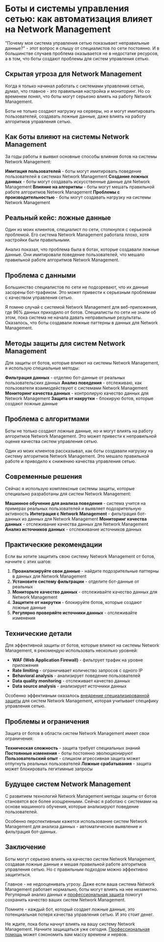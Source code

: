 # Боты и системы управления сетью: как автоматизация влияет на Network Management

"Почему моя система управления сетью показывает неправильные данные?" - этот вопрос я слышу от специалистов по сети постоянно. И в большинстве случаев проблема оказывается не в недостатке ресурсов, а в том, что боты создают проблемы для систем управления сетью.

## Скрытая угроза для Network Management

Когда я только начинал работать с системами управления сетью, думал, что главное - это правильная настройка и мониторинг. Но со временем понял, что боты могут серьезно влиять на работу Network Management.

Боты не только создают нагрузку на серверы, но и могут имитировать пользователей, создавать ложные данные, даже влиять на работу алгоритмов управления сетью.

## Как боты влияют на системы Network Management

За годы работы я выявил основные способы влияния ботов на системы Network Management:

**Имитация пользователей** - боты могут имитировать поведение пользователей в системах Network Management
**Создание ложных данных** - боты могут создавать искусственные данные для Network Management
**Влияние на алгоритмы** - боты могут мешать правильной работе алгоритмов Network Management
**Проблемы с производительностью** - боты могут создавать нагрузку на системы Network Management

## Реальный кейс: ложные данные

Один из моих клиентов, специалист по сети, столкнулся с серьезной проблемой. Его система Network Management работала плохо, хотя настройки были правильными.

Анализ показал, что проблема была в ботах, которые создавали ложные данные. Они имитировали поведение пользователей, что мешало правильной работе алгоритмов Network Management.

## Проблема с данными

Большинство специалистов по сети не подозревают, что их данные засорены бот-трафиком. Это может привести к серьезным проблемам с качеством управления сетью.

Я помню случай с системой Network Management для веб-приложения, где 96% данных приходило от ботов. Специалисты по сети не знали об этом, пока система не начала давать неправильные результаты. Оказалось, что боты создавали ложные паттерны в данных для Network Management.

## Методы защиты для систем Network Management

Для защиты от ботов, которые влияют на системы Network Management, я использую специальные методы:

**Фильтрация данных** - отделяю бот-данные от реальных пользовательских данных
**Анализ поведения** - отслеживаю, как пользователи взаимодействуют с системами Network Management
**Мониторинг качества данных** - контролирую качество данных для Network Management
**Защита от накрутки** - блокирую ботов, которые создают ложные данные

## Проблема с алгоритмами

Боты не только создают ложные данные, но и могут влиять на работу алгоритмов Network Management. Это может привести к неправильной оценке качества систем управления сетью.

Один из моих клиентов рассказывал, как боты создавали нагрузку на систему алгоритмов Network Management. Это мешало правильной работе и приводило к снижению качества управления сетью.

## Современные решения

Сейчас я использую комплексные системы защиты, которые специально разработаны для систем Network Management:

**Машинное обучение для анализа поведения** - система учится на примерах реальных пользователей и выявляет подозрительную активность
**Интеграция с Network Management** - фильтрация бот-данных из данных для Network Management
**Мониторинг качества данных** - отслеживание качества данных для Network Management
**Анализ источников данных** - отслеживание источников данных

## Практические рекомендации

Если вы хотите защитить свою систему Network Management от ботов, начните с этих шагов:

1. **Проанализируйте свои данные** - найдите подозрительные паттерны в данных для Network Management
2. **Установите систему фильтрации** - отделите бот-данные от реальных
3. **Мониторьте качество данных** - отслеживайте качество данных для Network Management
4. **Защитите от накрутки** - блокируйте ботов, которые создают ложные данные
5. **Регулярно проверяйте источники данных** - отслеживайте изменения

## Технические детали

Для эффективной защиты от ботов, которые влияют на системы Network Management, я рекомендую использовать несколько уровней:

- **WAF (Web Application Firewall)** - фильтрует трафик на уровне приложения
- **Rate limiting** - ограничивает количество запросов с одного IP
- **Behavioral analysis** - анализирует поведение пользователей
- **Data quality monitoring** - отслеживает качество данных
- **Data source analysis** - анализирует источники данных

Особенно эффективным оказалось [внедрение специализированной защиты](https://progaem.com/ustanovka-antibота-usluga-po-zashhite-ot-botов-vashih-sajtов-na-различных-cms-системах.html) для систем Network Management, которая учитывает специфику управления сетью.

## Проблемы и ограничения

Защита от ботов в области систем Network Management имеет свои ограничения:

**Техническая сложность** - защита требует специальных знаний
**Постоянные изменения** - боты постоянно эволюционируют
**Пользовательский опыт** - слишком агрессивная защита может отпугнуть реальных пользователей
**Ложные срабатывания** - защита может блокировать легитимные запросы

## Будущее систем Network Management

С развитием технологий Network Management методы защиты от ботов становятся все более изощренными. Сейчас я работаю с системами на основе машинного обучения, которые анализируют поведение пользователей.

Особенно перспективным кажется использование систем Network Management для анализа данных - автоматическое выявление и фильтрация бот-данных.

## Заключение

Боты могут серьезно влиять на качество систем Network Management, создавая ложные данные и мешая правильной работе алгоритмов управления сетью. Но с правильным подходом можно эффективно защититься.

Главное - не недооценивать угрозу. Даже если ваша система Network Management работает нормально, боты могут влиять на нее незаметно. Регулярный анализ данных и [профессиональная защита](https://progaem.com/ustanovka-antibота-usluga-po-zashhite-ot-botов-vashih-sajtов-na-различных-cms-системах.html) помогут сохранить качество ваших систем Network Management.

Помните - каждый бот, который создает ложные данные, это потенциальная потеря качества управления сетью. И это стоит денег.

Не ждите, пока боты начнут влиять на вашу систему Network Management. Начните защищаться уже сегодня. [Профессиональная помощь](https://progaem.com/ustanovka-antibота-usluga-po-zashhite-ot-botов-vashih-sajtов-na-различных-cms-системах.html) может сэкономить вам массу времени и нервов.
